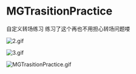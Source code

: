 # MGTrasitionPractice
自定义转场练习 练习了这个再也不用担心转场问题喽

![2.gif](http://upload-images.jianshu.io/upload_images/1429890-b20cfd5e2aed1aac.gif?imageMogr2/auto-orient/strip)

![3.gif](http://upload-images.jianshu.io/upload_images/1429890-e8e46864f9573ff1.gif?imageMogr2/auto-orient/strip)

![MGTrasitionPractice.gif](http://upload-images.jianshu.io/upload_images/1429890-db65965fb55e23ed.gif?imageMogr2/auto-orient/strip)
